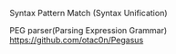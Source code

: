 ﻿Syntax Pattern Match (Syntax Unification)

PEG parser(Parsing Expression Grammar)
https://github.com/otac0n/Pegasus